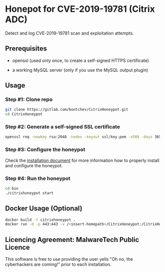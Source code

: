 # Honepot for CVE-2019-19781 (Citrix ADC)

Detect and log CVE-2019-19781 scan and exploitation attempts.

## Prerequisites

- openssl (used only once, to create a self-signed HTTPS certificate)

- a working MySQL server (only if you use the MySQL output plugin)

## Usage

### Step #1: Clone repo

```bash
git clone https://gitlab.com/bontchev/CitrixHoneypot.git
cd CitrixHoneypot
```

### Step #2: Generate a self-signed SSL certificate

```bash
openssl req -newkey rsa:2048 -nodes -keyout ssl/key.pem -x509 -days 365 -out ssl/cert.pem
```

### Step #3: Configure the honeypot

Check the [installation document](docs/INSTALL.md) for more information how to
properly install and configure the honeypot.

### Step #4: Run the honeypot

```bash
cd bin
./citrixhoneypot start
```

## Docker Usage (Optional)

```bash
docker build -t citrixhoneypot .
docker run -d -p 443:443 -v /<insert-homepath>/CitrixHoneypot:/CitrixHoneypot -w /CitrixHoneypot citrixhoneypot
```

## Licencing Agreement: MalwareTech Public Licence

This software is free to use providing the user yells "Oh no, the cyberhackers
are coming!" prior to each installation.
